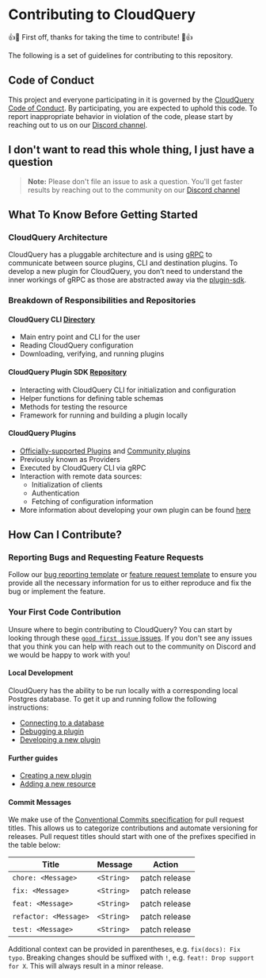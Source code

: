 
# Contributing to CloudQuery

:+1::tada: First off, thanks for taking the time to contribute! :tada::+1:

The following is a set of guidelines for contributing to this repository.

## Code of Conduct

This project and everyone participating in it is governed by the [CloudQuery Code of Conduct](./CODE_OF_CONDUCT.md). By participating, you are expected to uphold this code. To report inappropriate behavior in violation of the code, please start by reaching out to us on our [Discord channel](https://cloudquery.io/discord).

## I don't want to read this whole thing, I just have a question

> **Note:** Please don't file an issue to ask a question. You'll get faster results by reaching out to the community on our [Discord channel](https://cloudquery.io/discord)

## What To Know Before Getting Started

### CloudQuery Architecture

CloudQuery has a pluggable architecture and is using [gRPC](https://grpc.io/) to communicate between source plugins, CLI and destination plugins. To develop a new plugin for CloudQuery, you don’t need to understand the inner workings of gRPC as those are abstracted away via the [plugin-sdk](#cloudquery-plugin-sdk-repository).

### Breakdown of Responsibilities and Repositories

#### CloudQuery CLI [Directory](./cli)

* Main entry point and CLI for the user
* Reading CloudQuery configuration
* Downloading, verifying, and running plugins

#### CloudQuery Plugin SDK [Repository](https://github.com/cloudquery/plugin-sdk)

* Interacting with CloudQuery CLI for initialization and configuration
* Helper functions for defining table schemas
* Methods for testing the resource
* Framework for running and building a plugin locally

#### CloudQuery Plugins

* [Officially-supported Plugins](./plugins) and [Community plugins](https://github.com/search?p=1&q=cq-plugin-&type=Repositories)
* Previously known as Providers
* Executed by CloudQuery CLI via gRPC
* Interaction with remote data sources:
  * Initialization of clients
  * Authentication
  * Fetching of configuration information
* More information about developing your own plugin can be found [here](https://cloudquery.io/docs/developers/developing-new-provider)

## How Can I Contribute?

### Reporting Bugs and Requesting Feature Requests

Follow our [bug reporting template](https://github.com/cloudquery/cloudquery/issues/new?assignees=&labels=bug&template=bug_report.md) or [feature request template](https://github.com/cloudquery/cloudquery/issues/new?assignees=&labels=enhancement&template=feature_request.md) to ensure you provide all the necessary information for us to either reproduce and fix the bug or implement the feature.

### Your First Code Contribution

Unsure where to begin contributing to CloudQuery? You can start by looking through these [`good first issue` issues](https://github.com/cloudquery/cloudquery/issues?q=is%3Aopen+is%3Aissue+label%3A%22good+first+issue%22).
If you don't see any issues that you think you can help with reach out to the community on Discord and we would be happy to work with you!

#### Local Development

CloudQuery has the ability to be run locally with a corresponding local Postgres database. To get it up and running follow the following instructions:

* [Connecting to a database](https://docs.cloudquery.io/docs/getting-started#spawn-or-connect-to-a-database)
* [Debugging a plugin](https://docs.cloudquery.io/docs/developers/debugging)
* [Developing a new plugin](https://docs.cloudquery.io/docs/developers/developing-new-provider)

#### Further guides

* [Creating a new plugin](./contributing/creating_a_new_plugin.md)
* [Adding a new resource](./contributing/adding_a_new_resource.md)

#### Commit Messages

We make use of the [Conventional Commits specification](https://www.conventionalcommits.org/en/v1.0.0/) for pull request titles. This allows us to categorize contributions and automate versioning for releases. Pull request titles should start with one of the prefixes specified in the table below:

| Title      | Message | Action |
| ----------- | ----------- |----------- |
| `chore: <Message>`      |  `<String>`       | patch release|
| `fix: <Message>`      |  `<String>`      | patch release|
| `feat: <Message>`      |  `<String>`       | patch release|
| `refactor: <Message>`      |  `<String>`       | patch release|
| `test: <Message>`      |  `<String>`       | patch release|

Additional context can be provided in parentheses, e.g. `fix(docs): Fix typo`. Breaking changes should be suffixed with `!`, e.g. `feat!: Drop support for X`. This will always result in a minor release.
